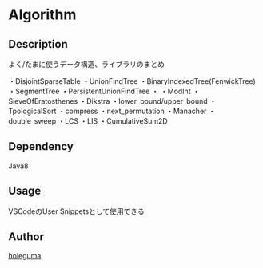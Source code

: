 Algorithm
====

## Description
よく/たまに使うデータ構造、ライブラリのまとめ

<Data Structure>
・DisjointSparseTable
・UnionFindTree
・BinaryIndexedTree(FenwickTree)
・SegmentTree
・PersistentUnionFindTree
・

<Other>
・ModInt
・SieveOfEratosthenes
・Dikstra
・lower_bound/upper_bound
・TpologicalSort
・compress
・next_permutation
・Manacher
・double_sweep
・LCS
・LIS
・CumulativeSum2D
  
## Dependency
Java8

## Usage
VSCodeのUser Snippetsとして使用できる

## Author
[holeguma](https://github.com/holeguma)
